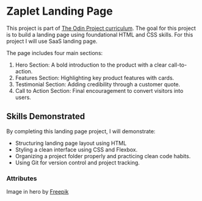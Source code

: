 # Zaplet Landing Page

This project is part of [The Odin Project curriculum](https://www.theodinproject.com/lessons/foundations-landing-page). The goal for this project is to build a landing page using foundational HTML and CSS skills. For this project I will use SaaS landing page.

The page includes four main sections:

1. Hero Section: A bold introduction to the product with a clear call-to-action.
2. Features Section: Highlighting key product features with cards.
3. Testimonial Section: Adding credibility through a customer quote.
4. Call to Action Section: Final encouragement to convert visitors into users.

## Skills Demonstrated

By completing this landing page project, I will demonstrate:
- Structuring landing page layout using HTML
- Styling a clean interface using CSS and Flexbox.
- Organizing a project folder properly and practicing clean code habits.
- Using Git for version control and project tracking.

### Attributes

Image in hero by [Freepik](https://www.freepik.com/free-photo/modern-equipped-computer-lab_21797031.htm#fromView=keyword&page=1&position=5&uuid=d9a22a3a-48b5-479f-9ff5-00bd91b53f3a&query=Saas+Dashboard)
